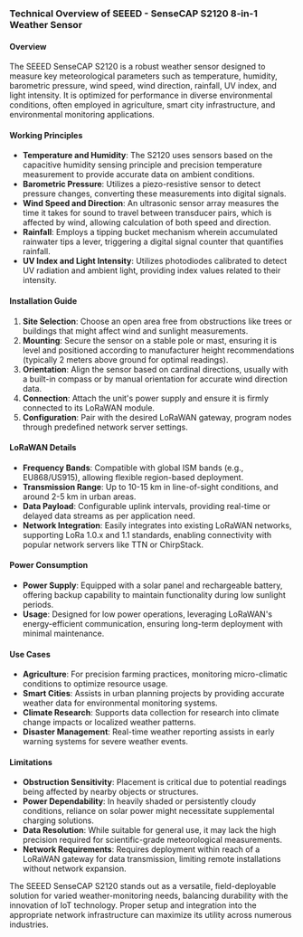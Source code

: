 ### Technical Overview of SEEED - SenseCAP S2120 8-in-1 Weather Sensor

#### Overview
The SEEED SenseCAP S2120 is a robust weather sensor designed to measure key meteorological parameters such as temperature, humidity, barometric pressure, wind speed, wind direction, rainfall, UV index, and light intensity. It is optimized for performance in diverse environmental conditions, often employed in agriculture, smart city infrastructure, and environmental monitoring applications.

#### Working Principles
- **Temperature and Humidity**: The S2120 uses sensors based on the capacitive humidity sensing principle and precision temperature measurement to provide accurate data on ambient conditions.
- **Barometric Pressure**: Utilizes a piezo-resistive sensor to detect pressure changes, converting these measurements into digital signals.
- **Wind Speed and Direction**: An ultrasonic sensor array measures the time it takes for sound to travel between transducer pairs, which is affected by wind, allowing calculation of both speed and direction.
- **Rainfall**: Employs a tipping bucket mechanism wherein accumulated rainwater tips a lever, triggering a digital signal counter that quantifies rainfall.
- **UV Index and Light Intensity**: Utilizes photodiodes calibrated to detect UV radiation and ambient light, providing index values related to their intensity.

#### Installation Guide
1. **Site Selection**: Choose an open area free from obstructions like trees or buildings that might affect wind and sunlight measurements.
2. **Mounting**: Secure the sensor on a stable pole or mast, ensuring it is level and positioned according to manufacturer height recommendations (typically 2 meters above ground for optimal readings).
3. **Orientation**: Align the sensor based on cardinal directions, usually with a built-in compass or by manual orientation for accurate wind direction data.
4. **Connection**: Attach the unit's power supply and ensure it is firmly connected to its LoRaWAN module.
5. **Configuration**: Pair with the desired LoRaWAN gateway, program nodes through predefined network server settings.

#### LoRaWAN Details
- **Frequency Bands**: Compatible with global ISM bands (e.g., EU868/US915), allowing flexible region-based deployment.
- **Transmission Range**: Up to 10-15 km in line-of-sight conditions, and around 2-5 km in urban areas.
- **Data Payload**: Configurable uplink intervals, providing real-time or delayed data streams as per application need.
- **Network Integration**: Easily integrates into existing LoRaWAN networks, supporting LoRa 1.0.x and 1.1 standards, enabling connectivity with popular network servers like TTN or ChirpStack.

#### Power Consumption
- **Power Supply**: Equipped with a solar panel and rechargeable battery, offering backup capability to maintain functionality during low sunlight periods.
- **Usage**: Designed for low power operations, leveraging LoRaWAN's energy-efficient communication, ensuring long-term deployment with minimal maintenance.

#### Use Cases
- **Agriculture**: For precision farming practices, monitoring micro-climatic conditions to optimize resource usage.
- **Smart Cities**: Assists in urban planning projects by providing accurate weather data for environmental monitoring systems.
- **Climate Research**: Supports data collection for research into climate change impacts or localized weather patterns.
- **Disaster Management**: Real-time weather reporting assists in early warning systems for severe weather events.

#### Limitations
- **Obstruction Sensitivity**: Placement is critical due to potential readings being affected by nearby objects or structures.
- **Power Dependability**: In heavily shaded or persistently cloudy conditions, reliance on solar power might necessitate supplemental charging solutions.
- **Data Resolution**: While suitable for general use, it may lack the high precision required for scientific-grade meteorological measurements.
- **Network Requirements**: Requires deployment within reach of a LoRaWAN gateway for data transmission, limiting remote installations without network expansion.

The SEEED SenseCAP S2120 stands out as a versatile, field-deployable solution for varied weather-monitoring needs, balancing durability with the innovation of IoT technology. Proper setup and integration into the appropriate network infrastructure can maximize its utility across numerous industries.